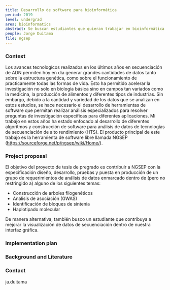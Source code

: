 ```yaml
---
title: Desarrollo de software para bioinformática
period: 2019
level: undergrad
area: bioinformatics
abstract: Se buscan estudiantes que quieran trabajar en bioinformática contribuyendo de diferentes maneras con el desarrollo del software NGSEP 
people: Jorge Duitama
file: ngsep
---
```


### Context

Los avances tecnologícos realizados en los últimos años en secuenciación de ADN permiten hoy en día generar grandes cantidades de datos tanto sobre la estructura genética, como sobre el funcionamiento de practicamente todas las formas de vida. Esto ha permitido acelerar la investigación no solo en biología básica sino en campos tan variados como la medicina, la producción de alimentos y diferentes tipos de industrias. Sin embargo, debido a la cantidad y variedad de los datos que se analizan en estos estudios, se hace necesario el desarrollo de herramientas de software que permitan realizar análisis especializados para resolver preguntas de investigación específicas para diferentes aplicaciones. Mi trabajo en estos años ha estado enfocado al desarrollo de diferentes algoritmos y construcción de software para análisis de datos de tecnologías de secuenciación de alto rendimiento (HTS). El producto principal de este trabajo es la herramienta de software libre llamada NGSEP (https://sourceforge.net/p/ngsep/wiki/Home/).

### Project proposal

El objetivo del proyecto de tesis de pregrado es contribuir a NGSEP con la especificación diseño, desarrollo, pruebas y puesta en producción de un grupo de requerimientos de análisis de datos enmarcado dentro de (pero no restringido a) alguno de los siguientes temas:

- Construcción de arboles filogenéticos
- Análisis de asociación (GWAS)
- Identificación de bloques de sintenia
- Haplotipado molecular

De manera alternativa, también busco un estudiante que contribuya a mejorar la visualización de datos de secuenciación dentro de nuestra interfaz gráfica.

### Implementation plan


### Background and Literature


### Contact
ja.duitama
